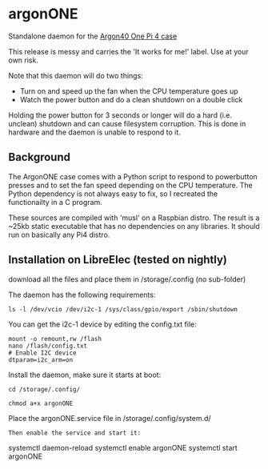 # argonONE
Standalone daemon for the [Argon40 One Pi 4 case](https://www.argon40.com/argon-one-raspberry-pi-4-case.html)

This release is messy and carries the 'It works for me!' label. Use
at your own risk.

Note that this daemon will do two things:
* Turn on and speed up the fan when the CPU temperature goes up
* Watch the power button and do a clean shutdown on a double click

Holding the power button for 3 seconds or longer will do a hard (i.e. unclean) shutdown and can cause filesystem corruption. This is done in hardware and the daemon is unable to respond to it.

## Background 
The ArgonONE case comes with a Python script to respond to powerbutton presses
and to set the fan speed depending on the CPU temperature. The Python dependency
is not always easy to fix, so I recreated the functionailty in a C program.

These sources are compiled with 'musl' on a Raspbian distro. The result is
a ~25kb static executable that has no dependencies on any libraries. It should
run on basically any Pi4 distro.

## Installation on LibreElec (tested on nightly)
download all the files and place them in /storage/.config (no sub-folder)

The daemon has the following requirements:

`ls -l /dev/vcio /dev/i2c-1 /sys/class/gpio/export /sbin/shutdown`

You can get the i2c-1 device by editing the config.txt file:
```
mount -o remount,rw /flash
nano /flash/config.txt
# Enable I2C device
dtparam=i2c_arm=on
```

Install the daemon, make sure it starts at boot:
```
cd /storage/.config/

chmod a+x argonONE
```

Place the argonONE.service file in /storage/.config/system.d/
```
Then enable the service and start it:
```
systemctl daemon-reload
systemctl enable argonONE
systemctl start argonONE
```

